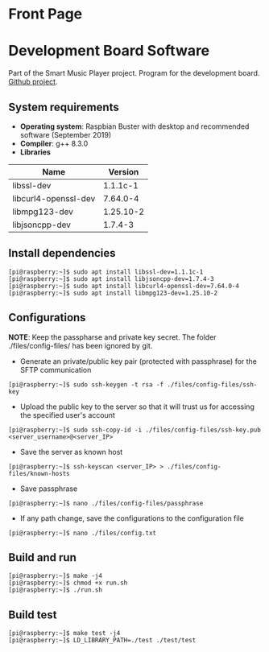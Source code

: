 Front Page
========================

Development Board Software
========================
Part of the Smart Music Player project. Program for the development board.  
[Github project](https://github.com/VAMK-embedded-project-2019A/Development-Board-Application).

System requirements
------------------------
* __Operating system__: Raspbian Buster with desktop and recommended software (September 2019)  
* __Compiler__: g++ 8.3.0  
* __Libraries__  

Name | Version
--- | ---
libssl-dev | 1.1.1c-1
libcurl4-openssl-dev | 7.64.0-4
libmpg123-dev | 1.25.10-2
libjsoncpp-dev | 1.7.4-3

Install dependencies
------------------------
```console
[pi@raspberry:~]$ sudo apt install libssl-dev=1.1.1c-1  
[pi@raspberry:~]$ sudo apt install libjsoncpp-dev=1.7.4-3  
[pi@raspberry:~]$ sudo apt install libcurl4-openssl-dev=7.64.0-4  
[pi@raspberry:~]$ sudo apt install libmpg123-dev=1.25.10-2
```

Configurations
------------------------
__NOTE__: Keep the passpharse and private key secret. The folder ./files/config-files/ has been ignored by git.  
* Generate an private/public key pair (protected with passphrase) for the SFTP communication  
```console
[pi@raspberry:~]$ sudo ssh-keygen -t rsa -f ./files/config-files/ssh-key
```
* Upload the public key to the server so that it will trust us for accessing the specified user's account
```console
[pi@raspberry:~]$ sudo ssh-copy-id -i ./files/config-files/ssh-key.pub <server_username>@<server_IP>
```
* Save the server as known host
```console
[pi@raspberry:~]$ ssh-keyscan <server_IP> > ./files/config-files/known-hosts
```
* Save passphrase
```console
[pi@raspberry:~]$ nano ./files/config-files/passphrase
```
* If any path change, save the configurations to the configuration file  
```console
[pi@raspberry:~]$ nano ./files/config.txt
```

Build and run
------------------------
```console
[pi@raspberry:~]$ make -j4
[pi@raspberry:~]$ chmod +x run.sh
[pi@raspberry:~]$ ./run.sh
```

Build test
------------------------
```console
[pi@raspberry:~]$ make test -j4
[pi@raspberry:~]$ LD_LIBRARY_PATH=./test ./test/test
```
